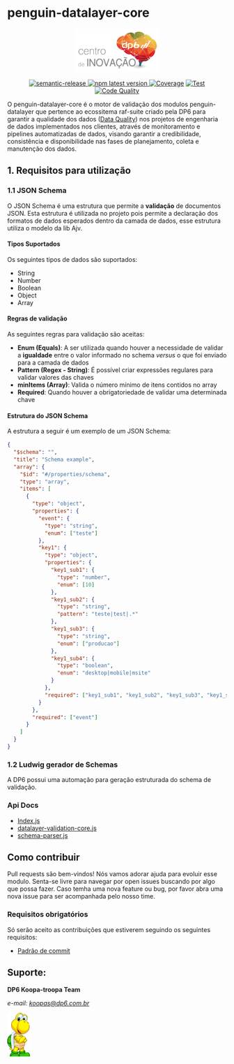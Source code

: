 # penguin-datalayer-core

<div align="center">
<img src="https://raw.githubusercontent.com/DP6/templates-centro-de-inovacoes/main/public/images/centro_de_inovacao_dp6.png" height="100px" />

</div>
<p align="center">
  <a href="#badge">
    <img alt="semantic-release" src="https://img.shields.io/badge/%20%20%F0%9F%93%A6%F0%9F%9A%80-semantic--release-e10079.svg">
  </a>
  <a href="https://www.npmjs.com/package/@dp6/penguin-datalayer-core">
    <img alt="npm latest version" src="https://img.shields.io/npm/v/@dp6/penguin-datalayer-core/latest.svg">
  </a>
  <a href="https://www.codacy.com/gh/DP6/penguin-datalayer-core/dashboard?utm_source=github.com&amp;utm_medium=referral&amp;utm_content=DP6/penguin-datalayer-core&amp;utm_campaign=Badge_Coverage"><img alt="Coverage" src="https://app.codacy.com/project/badge/Coverage/ac10d2fd82a0471889b151b14e560f20"/></a>
  <a href="#badge">
    <img alt="Test" src="https://github.com/dp6/penguin-datalayer-core/actions/workflows/test.yml/badge.svg">
  </a>
  <a href="https://www.codacy.com/gh/DP6/penguin-datalayer-core/dashboard?utm_source=github.com&amp;utm_medium=referral&amp;utm_content=DP6/penguin-datalayer-core&amp;utm_campaign=Badge_Grade">
    <img alt="Code Quality" src="https://app.codacy.com/project/badge/Grade/ac10d2fd82a0471889b151b14e560f20"/>
  </a>
</p>

O penguin-datalayer-core é o motor de validação dos modulos penguin-datalayer que pertence ao ecossitema raf-suite criado pela DP6 para garantir a qualidade dos dados ([Data Quality](https://en.wikipedia.org/wiki/Data_quality)) nos projetos de engenharia de dados implementados nos clientes, através de monitoramento e pipelines automatizadas de dados, visando garantir a credibilidade, consistência e disponibilidade nas fases de planejamento, coleta e manutenção dos dados.

## 1. Requisitos para utilização

### 1.1 JSON Schema

O JSON Schema é uma estrutura que permite a **validação** de documentos JSON. Esta estrutura é utilizada no projeto pois permite a declaração dos formatos de dados esperados dentro da camada de dados, esse estrutura utiliza o modelo da lib Ajv.

#### Tipos Suportados

Os seguintes tipos de dados são suportados:

- String
- Number
- Boolean
- Object
- Array

#### Regras de validação

As seguintes regras para validação são aceitas:

- **Enum (Equals)**: A ser utilizada quando houver a necessidade de validar a **igualdade** entre o valor informado no schema _versus_ o que foi enviado para a camada de dados
- **Pattern (Regex - String)**: É possível criar expressões regulares para validar valores das chaves
- **minItems (Array)**: Valida o número mínimo de itens contidos no array
- **Required**: Quando houver a obrigatoriedade de validar uma determinada chave

#### Estrutura do JSON Schema

A estrutura a seguir é um exemplo de um JSON Schema:

```json
{
  "$schema": "",
  "title": "Schema example",
  "array": {
    "$id": "#/properties/schema",
    "type": "array",
    "items": [
      {
        "type": "object",
        "properties": {
          "event": {
            "type": "string",
            "enum": ["teste"]
          },
          "key1": {
            "type": "object",
            "properties": {
              "key1_sub1": {
                "type": "number",
                "enum": [10]
              },
              "key1_sub2": {
                "type": "string",
                "pattern": "teste|test|.*"
              },
              "key1_sub3": {
                "type": "string",
                "enum": ["producao"]
              },
              "key1_sub4": {
                "type": "boolean",
                "enum": "desktop|mobile|msite"
              }
            },
            "required": ["key1_sub1", "key1_sub2", "key1_sub3", "key1_sub4"]
          }
        },
        "required": ["event"]
      }
    ]
  }
}
```

### 1.2 Ludwig gerador de Schemas

A DP6 possui uma automação para geração estruturada do schema de validação.

### Api Docs

- [Index.js](https://github.com/dp6/penguin-datalayer-core/blob/master/docs/index.md)
- [datalayer-validation-core.js](https://github.com/dp6/penguin-datalayer-core/blob/master/docs/atalayer-validation-core.md)
- [schema-parser.js](https://github.com/dp6/penguin-datalayer-core/blob/master/docs/atalayer-validation-core.md)

## Como contribuir

Pull requests são bem-vindos! Nós vamos adorar ajuda para evoluir esse modulo. Senta-se livre para navegar por open issues buscando por algo que possa fazer. Caso temha uma nova feature ou bug, por favor abra uma nova issue para ser acompanhada pelo nosso time.

### Requisitos obrigatórios

Só serão aceito as contribuições que estiverem seguindo os seguintes requisitos:

- [Padrão de commit](https://www.conventionalcommits.org/en/v1.0.0/)

## Suporte:

**DP6 Koopa-troopa Team**

_e-mail: <koopas@dp6.com.br>_

<img src="https://raw.githubusercontent.com/DP6/templates-centro-de-inovacoes/main/public/images/koopa.png" height="100" />
